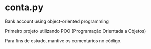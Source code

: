 # conta.py
Bank account using object-oriented programming

Primeiro projeto utilizando POO (Programação Orientada a Objetos)

Para fins de estudo, mantive os comentários no código.
